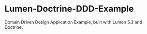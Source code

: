 # Lumen-Doctrine-DDD-Example
Domain Driven Design Application Example, built with Lumen 5.3 and Doctrine.
